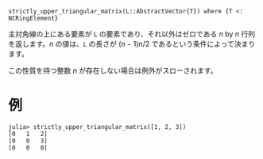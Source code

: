 ```
strictly_upper_triangular_matrix(L::AbstractVector{T}) where {T <: NCRingElement}
```

主対角線の上にある要素が `L` の要素であり、それ以外はゼロである $n$ by $n$ 行列を返します。$n$ の値は、`L` の長さが $(n-1)n/2$ であるという条件によって決まります。

この性質を持つ整数 $n$ が存在しない場合は例外がスローされます。

# 例

```jldoctest
julia> strictly_upper_triangular_matrix([1, 2, 3])
[0   1   2]
[0   0   3]
[0   0   0]
```
